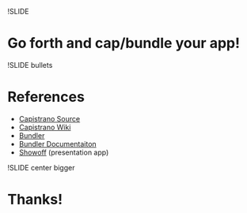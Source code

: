 !SLIDE

# Go forth and cap/bundle your app! #

!SLIDE bullets

# References #

* [Capistrano Source](http://github.com/capistrano/capistrano)
* [Capistrano Wiki](http://github.com/capistrano/capistrano/wiki)
* [Bundler](http://github.com/carlhuda/bundler)
* [Bundler Documentaiton](http://gembundler.com)
* [Showoff](http://github.com/schacon/showoff) (presentation app)

!SLIDE center bigger

# Thanks! #